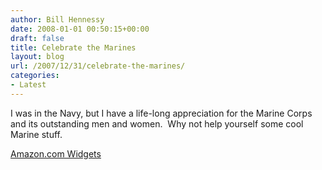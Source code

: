```yaml
---
author: Bill Hennessy
date: 2008-01-01 00:50:15+00:00
draft: false
title: Celebrate the Marines
layout: blog
url: /2007/12/31/celebrate-the-marines/
categories:
- Latest
---
```


I was in the Navy, but I have a life-long appreciation for the Marine Corps and its outstanding men and women.  Why not help yourself some cool Marine stuff.

 [Amazon.com Widgets](https://ws.amazon.com/widgets/q?ServiceVersion=20070822&MarketPlace=US&ID=V20070822%2FUS%2Fhennesssview-20%2F8003%2F97a10a31-d39a-478b-8028-7ce9c8904eb6&Operation=NoScript)

